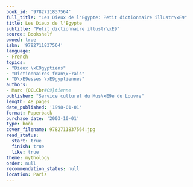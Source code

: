 ```yaml
---
book_id: '9782711837564'
full_title: "Les Dieux de l'Egypte: Petit dictionnaire illustr\xE9"
title: Les Dieux de l'Egypte
subtitle: "Petit dictionnaire illustr\xE9"
source: Bookshelf
owned: true
isbn: '9782711837564'
language:
- French
topics:
- "Dieux \xE9gyptiens"
- "Dictionnaires fran\xE7ais"
- "D\xE9esses \xE9gyptiennes"
authors:
- Marc {OCLCbr#C9}tienne
publisher: "Service culturel du Mus\xE9e du Louvre"
length: 48 pages
date_published: '1998-01-01'
format: Paperback
purchase_date: '2003-10-01'
type: book
cover_filename: 9782711837564.jpg
read_status:
  start: true
  finish: true
  like: true
theme: mythology
order: null
recommendation_status: null
location: Paris
---
```



